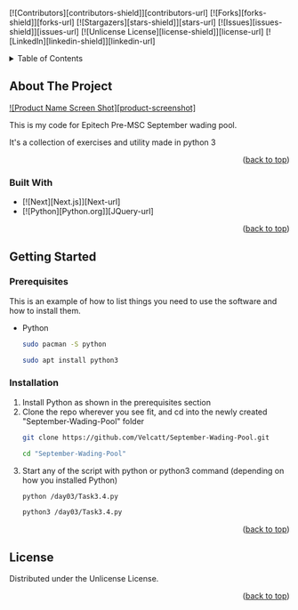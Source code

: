 <!-- Improved compatibility of back to top link: See: https://github.com/othneildrew/Best-README-Template/pull/73 -->
<a id="readme-top"></a>
<!--
*** Thanks for checking out the Best-README-Template. If you have a suggestion
*** that would make this better, please fork the repo and create a pull request
*** or simply open an issue with the tag "enhancement".
*** Don't forget to give the project a star!
*** Thanks again! Now go create something AMAZING! :D
-->



<!-- PROJECT SHIELDS -->
<!--
*** I'm using markdown "reference style" links for readability.
*** Reference links are enclosed in brackets [ ] instead of parentheses ( ).
*** See the bottom of this document for the declaration of the reference variables
*** for contributors-url, forks-url, etc. This is an optional, concise syntax you may use.
*** https://www.markdownguide.org/basic-syntax/#reference-style-links
-->
[![Contributors][contributors-shield]][contributors-url]
[![Forks][forks-shield]][forks-url]
[![Stargazers][stars-shield]][stars-url]
[![Issues][issues-shield]][issues-url]
[![Unlicense License][license-shield]][license-url]
[![LinkedIn][linkedin-shield]][linkedin-url]


<!-- TABLE OF CONTENTS -->
<details id=#readme-top>
  <summary>Table of Contents</summary>
  <ol>
    <li>
      <a href="#about-the-project">About The Project</a>
      <ul>
        <li><a href="#built-with">Built With</a></li>
      </ul>
    </li>
    <li>
      <a href="#getting-started">Getting Started</a>
      <ul>
        <li><a href="#prerequisites">Prerequisites</a></li>
        <li><a href="#installation">Installation</a></li>
      </ul>
    </li>
    <li><a href="#license">License</a></li>
  </ol>
</details>



<!-- ABOUT THE PROJECT -->
## About The Project

[![Product Name Screen Shot][product-screenshot]](https://example.com)

This is my code for Epitech Pre-MSC September wading pool.

It's a collection of exercises and utility made in python 3

<p align="right">(<a href="#readme-top">back to top</a>)</p>



### Built With

* [![Next][Next.js]][Next-url]
* [![Python][Python.org]][JQuery-url]

<p align="right">(<a href="#readme-top">back to top</a>)</p>



<!-- GETTING STARTED -->
## Getting Started

### Prerequisites

This is an example of how to list things you need to use the software and how to install them.
* Python
  ```sh
  sudo pacman -S python

  sudo apt install python3
  ```

### Installation

1. Install Python as shown in the prerequisites section
2. Clone the repo wherever you see fit, and cd into the newly created "September-Wading-Pool" folder
   ```sh
   git clone https://github.com/Velcatt/September-Wading-Pool.git

   cd "September-Wading-Pool"
   ```
3. Start any of the script with python or python3 command (depending on how you installed Python)
   ```sh
   python /day03/Task3.4.py

   python3 /day03/Task3.4.py
   ```

<p align="right">(<a href="#readme-top">back to top</a>)</p>


<!-- LICENSE -->
## License

Distributed under the Unlicense License.

<p align="right">(<a href="#readme-top">back to top</a>)</p>

